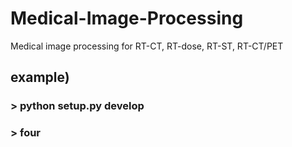 # Medical-Image-Processing
Medical image processing for RT-CT, RT-dose, RT-ST, RT-CT/PET


## example)
### > python setup.py develop
### > four
